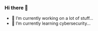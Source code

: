 ### Hi there 👋

<!--
**jg-rivera/jg-rivera** is a ✨ _special_ ✨ repository because its `README.md` (this file) appears on your GitHub profile.
-->

- 🔭 I’m currently working on a lot of stuff...
- 🌱 I’m currently learning cybersecurity...
